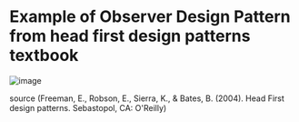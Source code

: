 # Example of Observer Design Pattern from head first design patterns textbook

![image](https://user-images.githubusercontent.com/50258006/167279860-a996fc85-1a3e-48b7-954d-8dbef4bc00f3.png)

source (Freeman, E., Robson, E., Sierra, K., & Bates, B. (2004). Head First design patterns. Sebastopol, CA: O'Reilly)
